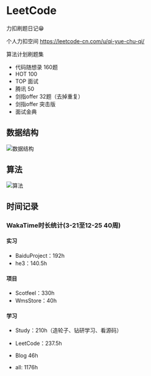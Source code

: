 # LeetCode

力扣刷题日记😁

个人力扣空间
<https://leetcode-cn.com/u/qi-yue-chu-qi/>

算法计划刷题集

- 代码随想录 160题
- HOT 100
- TOP 面试
- 腾讯 50
- 剑指offer 32题（去掉重复）
- 剑指offer 突击版
- 面试金典

## 数据结构

![数据结构](https://github.com/EvilMoOd/LeetCode/assets/98245255/17e20377-b374-4e12-b08e-a99ad1a923e4)

## 算法

![算法](https://github.com/EvilMoOd/LeetCode/assets/98245255/ebcc524b-df69-41e9-97a8-d01535c65e6a)

## 时间记录

### WakaTime时长统计(3-21至12-25 40周)  

#### 实习

- BaiduProject：192h
- he3：140.5h

#### 项目

- Scotfeel：330h
- WmsStore：40h

#### 学习

- Study：210h（造轮子、钻研学习、看源码）
- LeetCode：237.5h
- Blog 46h
 
- all: 1176h

